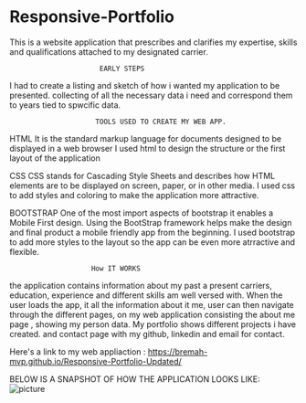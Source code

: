 # Responsive-Portfolio
This is a website application that prescribes and clarifies my expertise, skills and qualifications
attached to my designated carrier.

                          EARLY STEPS
  I had to create a listing and sketch of how i wanted my application to be presented. collecting 
  of all the necessary data i need and correspond them to years tied to spwcific data.

                         TOOLS USED TO CREATE MY WEB APP.

HTML 
It is the standard markup language for documents designed to be displayed in a web browser I used html to design the structure or the first layout of the application

CSS 
CSS stands for Cascading Style Sheets and describes how HTML elements are to be displayed on screen, paper, or in other media. I used css to add styles and coloring to make the application more attractive.

BOOTSTRAP 
One of the most import aspects of bootstrap it enables a Mobile First design. Using the BootStrap framework helps make the design and final product a mobile friendly app from the beginning. I used bootstrap to add more styles to the layout so the app can be even more atrractive and flexible. 

                        How IT WORKS
 the application contains information about my past a present carriers, education, experience and different skills am well versed with.
 When the user loads the app, it all the information  about it me, user can then navigate through the different pages, on my web application consisting the about me page , showing my person data.
 My portfolio shows different projects i have created. and contact page with my github, linkedin and email for contact.

 Here's a link to my web appliaction : https://bremah-mvp.github.io/Responsive-Portfolio-Updated/

 BELOW IS A SNAPSHOT OF HOW THE APPLICATION LOOKS LIKE:
 ![picture]()                    
